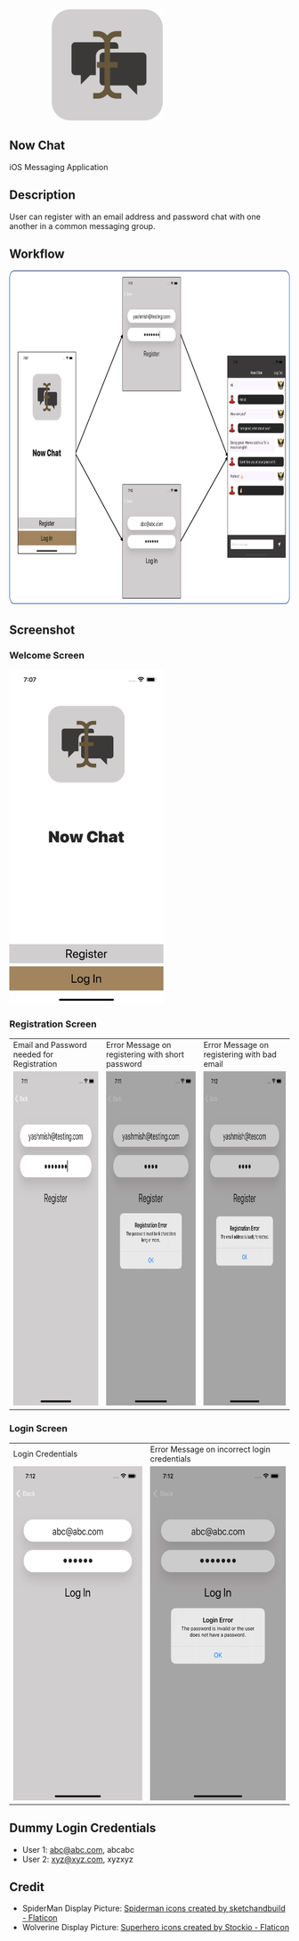 

<img src="Screenshots/nowChatLogo.png" width="200" style="margin-left:15%; margin-right:15%;"> 

## Now Chat
iOS Messaging Application

## Description
User can register with an email address and password chat with one another in a common messaging group. 

## Workflow
<img src="Screenshots/CompleteFlow.png" height="600">


## Screenshot
### Welcome Screen
<div>
  <img src = "Screenshots/Welcome.png" height="600">
</div>

### Registration Screen


<table>
  <tr>
    <td>Email and Password needed for Registration</td>
     <td>Error Message on registering with short password</td>
     <td>Error Message on registering with bad email </td>
  </tr>
  <tr>
    <td><img src="Screenshots/Registration.png" height="600">  </td>
    <td> <img src="Screenshots/ShortPasswordError.png" height="600"> </td>
    <td>  <img src="Screenshots/BadEmail.png" height="600"> </td>
  </tr>
 </table>

### Login Screen

<table>
  <tr>
    <td>Login Credentials</td>
     <td>Error Message on incorrect login credentials</td>
  </tr>
  <tr>
    <td><img src="Screenshots/Login.png" height="600">   </td>
    <td>  <img src="Screenshots/LoginError.png" height="600"> </td>
  </tr>
 </table>
  
## Dummy Login Credentials 
- User 1: abc@abc.com, abcabc
- User 2: xyz@xyz.com, xyzxyz  
  
## Credit 
- SpiderMan Display Picture: <a href="https://www.flaticon.com/free-icons/spiderman" title="Spiderman icons">Spiderman icons created by sketchandbuild - Flaticon</a>
- Wolverine Display Picture: <a href="https://www.flaticon.com/free-icons/superhero" title="superhero icons">Superhero icons created by Stockio - Flaticon</a>


